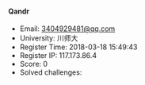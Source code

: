 #### Qandr  

* Email: 3404929481@qq.com  
* University: 川师大  
* Register Time: 2018-03-18 15:49:43  
* Register IP: 117.173.86.4  
* Score: 0  
* Solved challenges: 
